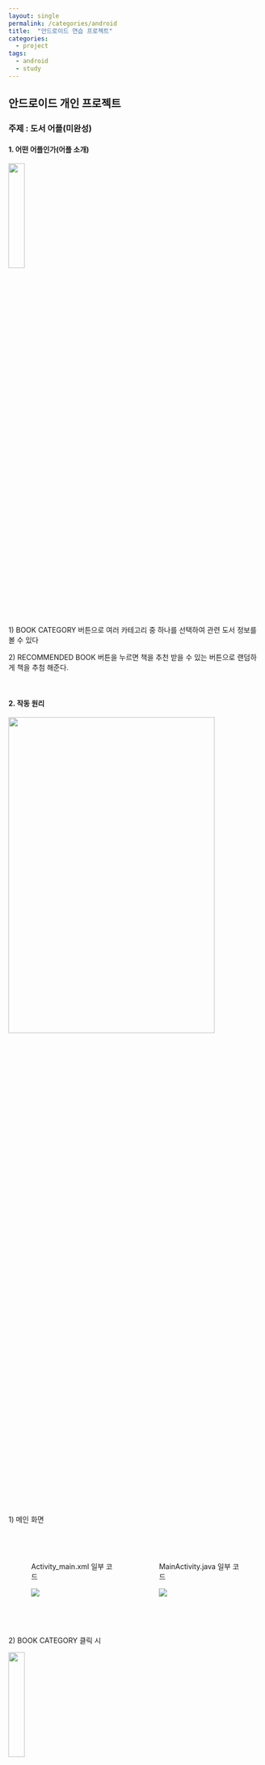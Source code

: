 ```yaml
---
layout: single
permalink: /categories/android
title:  "안드로이드 연습 프로젝트"
categories:
  - project
tags:
  - android
  - study
---
```


<h2>안드로이드 개인 프로젝트</h2>
<h3> 주제 : 도서 어플(미완성)</h3>

<h4>1. 어떤 어플인가(어플 소개)</h4>
<img src="https://user-images.githubusercontent.com/41532075/172095691-2f5d477f-0319-4a3a-ba5a-06564bcd4bc6.png" width="25%" height="23%">
<p>1) BOOK CATEGORY 버튼으로 여러 카테고리 중 
  하나를 선택하여 관련 도서 정보를 볼 수 있다</p>
<p>2) RECOMMENDED BOOK 버튼을 누르면 책을 추천 받을 수 있는 버튼으로
    랜덤하게 책을 추첨 해준다.</p>
<br>

<h4>2. 작동 원리</h4>
<img src = "https://user-images.githubusercontent.com/41532075/171999190-7bb4cb4e-e2d6-41c2-9a39-e2297363aec3.png"
     width="90%" height="40%">
<p>1) 메인 화면</p>
<div style="display: flex;">
<div style="border: 45px solid transparent; float:left;">
  <p>Activity_main.xml 일부 코드</p>
  <img src = "https://user-images.githubusercontent.com/41532075/171999772-52b65c93-aa66-41d0-9f63-4a24cbf491de.png">
</div>
<div style="border: 45px solid transparent; float:left;">
  <p>MainActivity.java 일부 코드</p>
  <img src="https://user-images.githubusercontent.com/41532075/171999707-895446d4-d302-4c13-b2cc-17cc3e61ff6f.png">
</div>
</div>
<br>
<p>2) BOOK CATEGORY 클릭 시</p>
<img src="https://user-images.githubusercontent.com/41532075/172095813-20f72dae-48a5-429a-a80b-248f62045f67.png" width="25%" height="23%">
<div style="display: flex;">
<div style="border: 45px solid transparent; float:left;">
  <p>category_activity.xml 일부 코드</p>
  <img src = "https://user-images.githubusercontent.com/41532075/172006575-0112bc31-1d4f-43ad-b3d1-bbefdca29d6a.png">
</div>
<div style="border: 45px solid transparent; float:left;">
  <p>CategoryActivity.java 일부 코드</p>
  <img src="https://user-images.githubusercontent.com/41532075/172006779-befed910-149b-493f-a763-20e6e6b40018.png">
</div>
</div>
<br>

<p>-> 카테고리에서 소설 선택</p>
<div style="display:flex;">
  <div style="float:left; width:70%;">
    <img src="https://user-images.githubusercontent.com/41532075/172096458-a5e9163a-96f1-4315-8d96-8f152a162ace.png" width="68%" height="60%">
  </div>
  <div style="padding-left:10px;float:left; width:30%">
    <p>앞에서 첨부한 자바 소스에서 AlertDialog를 이용해서
    책을 누르면 책의 이름과 간단한 줄거리 정보를 보여준다.
    확인을 누르면 토스트 메시지가 출력이 된다.</p>
    <p>토스트 메시지 창 예시)</p>
    <img src="https://user-images.githubusercontent.com/41532075/172097159-596428a1-c75c-4234-89b4-004df39b36c7.png">
  </div>
</div>



